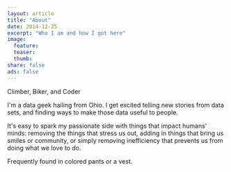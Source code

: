 ```yaml
---
layout: article
title: "About"
date: 2014-12-25
excerpt: "Who I am and how I got here"
image:
  feature:
  teaser:
  thumb:
share: false
ads: false
---
```


Climber, Biker, and Coder

I'm a data geek hailing from Ohio. I get excited telling new stories from data sets, and finding ways to make those data useful to people. 

It's easy to spark my passionate side with things that impact humans' minds: removing the things that stress us out, adding in things that bring us smiles or community, or simply removing inefficiency that prevents us from doing what we love to do. 

Frequently found in colored pants or a vest. 
